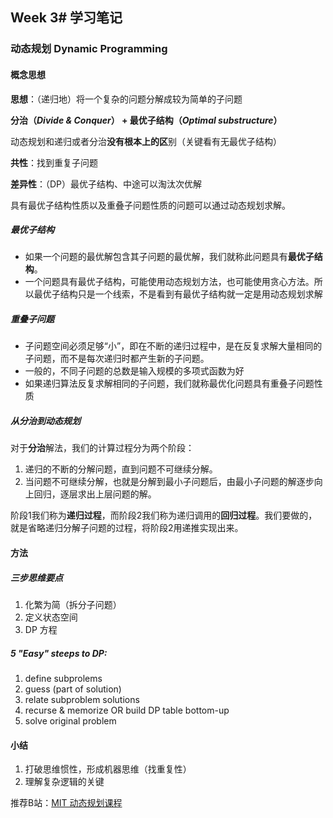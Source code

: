 ## Week 3# 学习笔记



### 动态规划 Dynamic Programming

#### 概念思想

**思想**：（递归地）将一个复杂的问题分解成较为简单的子问题

**分治（*Divide & Conquer*） + 最优子结构（*Optimal substructure*）**



动态规划和递归或者分治**没有根本上的区**别（关键看有无最优子结构）

**共性**：找到重复子问题

**差异性**：（DP）最优子结构、中途可以淘汰次优解



具有最优子结构性质以及重叠子问题性质的问题可以通过动态规划求解。

##### 最优子结构

- 如果一个问题的最优解包含其子问题的最优解，我们就称此问题具有**最优子结构**。
- 一个问题具有最优子结构，可能使用动态规划方法，也可能使用贪心方法。所以最优子结构只是一个线索，不是看到有最优子结构就一定是用动态规划求解

##### 重叠子问题

- 子问题空间必须足够“小”，即在不断的递归过程中，是在反复求解大量相同的子问题，而不是每次递归时都产生新的子问题。
- 一般的，不同子问题的总数是输入规模的多项式函数为好
- 如果递归算法反复求解相同的子问题，我们就称最优化问题具有重叠子问题性质

##### 从分治到动态规划

对于**分治**解法，我们的计算过程分为两个阶段：

1. 递归的不断的分解问题，直到问题不可继续分解。
2. 当问题不可继续分解，也就是分解到最小子问题后，由最小子问题的解逐步向上回归，逐层求出上层问题的解。

阶段1我们称为**递归过程**，而阶段2我们称为递归调用的**回归过程**。我们要做的，就是省略递归分解子问题的过程，将阶段2用递推实现出来。 



#### 方法

##### 三步思维要点

1. 化繁为简（拆分子问题）
2. 定义状态空间
3. DP 方程

##### 5 "Easy" steeps to DP:

1. define subprolems
2. guess (part of solution) 
3. relate subproblem solutions
4. recurse & memorize  OR  build DP table bottom-up
5. solve original problem



#### 小结

1. 打破思维惯性，形成机器思维（找重复性）
2. 理解复杂逻辑的关键

推荐B站：[MIT 动态规划课程](https://www.bilibili.com/video/av53233912?from=search&seid=2847395688604491997)

